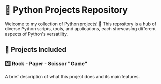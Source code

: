 # 🌟 Python Projects Repository
Welcome to my collection of Python projects! 🐍 This repository is a hub of diverse Python scripts, tools, and applications, each showcasing different aspects of Python's versatility.
## 📜 Projects Included
### 1️⃣ Rock - Paper - Scissor "Game"
A brief description of what this project does and its main features.

